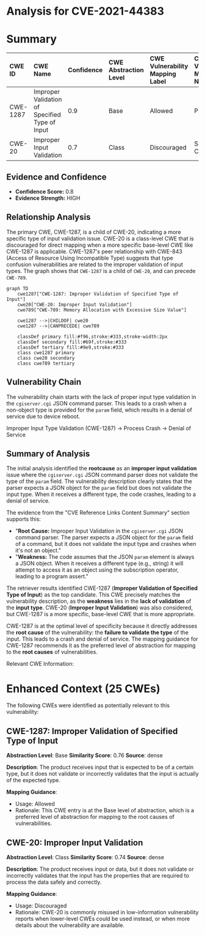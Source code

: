 # Analysis for CVE-2021-44383

# Summary
| CWE ID    | CWE Name                                                                              | Confidence | CWE Abstraction Level | CWE Vulnerability Mapping Label | CWE-Vulnerability Mapping Notes |
| :-------- | :------------------------------------------------------------------------------------ | :--------- | :-------------------- | :------------------------------ | :------------------------------ |
| CWE-1287 | Improper Validation of Specified Type of Input                 | 0.9      | Base                  | Allowed                      | Primary CWE                      |
| CWE-20     | Improper Input Validation                                                                | 0.7       | Class                  | Discouraged                      | Secondary Candidate               |

## Evidence and Confidence

*   **Confidence Score:** 0.8
*   **Evidence Strength:** HIGH

## Relationship Analysis
The primary CWE, CWE-1287, is a child of CWE-20, indicating a more specific type of input validation issue. CWE-20 is a class-level CWE that is discouraged for direct mapping when a more specific base-level CWE like CWE-1287 is applicable. CWE-1287's peer relationship with CWE-843 (Access of Resource Using Incompatible Type) suggests that type confusion vulnerabilities are related to the improper validation of input types. The graph shows that `CWE-1287` is a child of `CWE-20`, and can precede `CWE-789`.

```mermaid
graph TD
    cwe1287["CWE-1287: Improper Validation of Specified Type of Input"]
    cwe20["CWE-20: Improper Input Validation"]
    cwe789["CWE-789: Memory Allocation with Excessive Size Value"]
    
    cwe1287 -->|CHILDOF| cwe20
    cwe1287 -->|CANPRECEDE| cwe789

    classDef primary fill:#f96,stroke:#333,stroke-width:2px
    classDef secondary fill:#69f,stroke:#333
    classDef tertiary fill:#9e9,stroke:#333
    class cwe1287 primary
    class cwe20 secondary
    class cwe789 tertiary
```

## Vulnerability Chain
The vulnerability chain starts with the lack of proper input type validation in the `cgiserver.cgi` JSON command parser. This leads to a crash when a non-object type is provided for the `param` field, which results in a denial of service due to device reboot.

Improper Input Type Validation (CWE-1287) -> Process Crash -> Denial of Service

## Summary of Analysis
The initial analysis identified the **rootcause** as an **improper input validation** issue where the `cgiserver.cgi` JSON command parser does not validate the type of the `param` field. The vulnerability description clearly states that the parser expects a JSON object for the `param` field but does not validate the input type. When it receives a different type, the code crashes, leading to a denial of service.

The evidence from the "CVE Reference Links Content Summary" section supports this:

*   "**Root Cause:** Improper Input Validation in the `cgiserver.cgi` JSON command parser. The parser expects a JSON object for the `param` field of a command, but it does not validate the input type and crashes when it's not an object."
*   "**Weakness:** The code assumes that the JSON `param` element is always a JSON object. When it receives a different type (e.g., string) it will attempt to access it as an object using the subscription operator, leading to a program assert."

The retriever results identified CWE-1287 (**Improper Validation of Specified Type of Input**) as the top candidate. This CWE precisely matches the vulnerability description, as the **weakness** lies in the **lack of validation** of the **input type**. CWE-20 (**Improper Input Validation**) was also considered, but CWE-1287 is a more specific, base-level CWE that is more appropriate.

CWE-1287 is at the optimal level of specificity because it directly addresses the **root cause** of the vulnerability: the **failure to validate the type** of the input. This leads to a crash and denial of service. The mapping guidance for CWE-1287 recommends it as the preferred level of abstraction for mapping to the **root causes** of vulnerabilities.

Relevant CWE Information:

# Enhanced Context (25 CWEs)
The following CWEs were identified as potentially relevant to this vulnerability:

## CWE-1287: Improper Validation of Specified Type of Input
**Abstraction Level**: Base
**Similarity Score**: 0.76
**Source**: dense

**Description**:
The product receives input that is expected to be of a certain type, but it does not validate or incorrectly validates that the input is actually of the expected type.

**Mapping Guidance**:
- Usage: Allowed
- Rationale: This CWE entry is at the Base level of abstraction, which is a preferred level of abstraction for mapping to the root causes of vulnerabilities.

## CWE-20: Improper Input Validation
**Abstraction Level**: Class
**Similarity Score**: 0.74
**Source**: dense

**Description**:
The product receives input or data, but it does
        not validate or incorrectly validates that the input has the
        properties that are required to process the data safely and
        correctly.

**Mapping Guidance**:
- Usage: Discouraged
- Rationale: CWE-20 is commonly misused in low-information vulnerability reports when lower-level CWEs could be used instead, or when more details about the vulnerability are available.